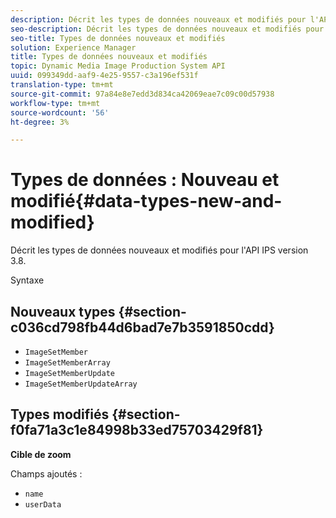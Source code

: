 ```yaml
---
description: Décrit les types de données nouveaux et modifiés pour l'API IPS version 3.8.
seo-description: Décrit les types de données nouveaux et modifiés pour l'API IPS version 3.8.
seo-title: Types de données nouveaux et modifiés
solution: Experience Manager
title: Types de données nouveaux et modifiés
topic: Dynamic Media Image Production System API
uuid: 099349dd-aaf9-4e25-9557-c3a196ef531f
translation-type: tm+mt
source-git-commit: 97a84e8e7edd3d834ca42069eae7c09c00d57938
workflow-type: tm+mt
source-wordcount: '56'
ht-degree: 3%

---
```



# Types de données : Nouveau et modifié{#data-types-new-and-modified}

Décrit les types de données nouveaux et modifiés pour l&#39;API IPS version 3.8.

Syntaxe

## Nouveaux types {#section-c036cd798fb44d6bad7e7b3591850cdd}

* `ImageSetMember`
* `ImageSetMemberArray`
* `ImageSetMemberUpdate`
* `ImageSetMemberUpdateArray`

## Types modifiés {#section-f0fa71a3c1e84998b33ed75703429f81}

**Cible de zoom**

Champs ajoutés :

* `name`
* `userData`

